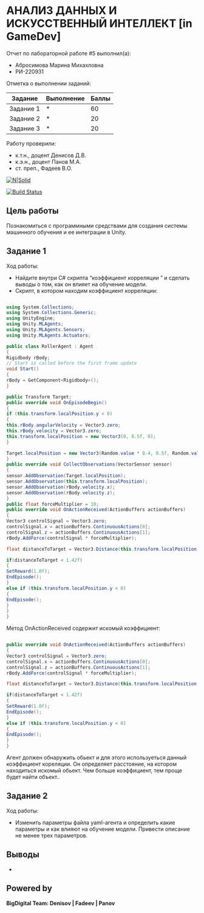 # АНАЛИЗ ДАННЫХ И ИСКУССТВЕННЫЙ ИНТЕЛЛЕКТ [in GameDev]
Отчет по лабораторной работе #5 выполнил(а):
- Абросимова Марина Михахловна
- РИ-220931

Отметка о выполнении заданий:

| Задание | Выполнение | Баллы |
| ------ | ------ | ------ |
| Задание 1 | * | 60 |
| Задание 2 | * | 20 |
| Задание 3 | * | 20 |

Работу проверили:
- к.т.н., доцент Денисов Д.В.
- к.э.н., доцент Панов М.А.
- ст. преп., Фадеев В.О.

[![N|Solid](https://cldup.com/dTxpPi9lDf.thumb.png)](https://nodesource.com/products/nsolid)

[![Build Status](https://travis-ci.org/joemccann/dillinger.svg?branch=master)](https://travis-ci.org/joemccann/dillinger)

## Цель работы
Познакомиться с программными средствами для создания системы машинного обучения и ее интеграции в Unity.

## Задание 1
Ход работы:
- Найдите внутри C# скрипта “коэффициент корреляции ” и сделать выводы о том, как он влияет на обучение модели.
- Скрипт, в котором находим коэффициент корреляции:

```C#

using System.Collections;
using System.Collections.Generic;
using UnityEngine;
using Unity.MLAgents;
using Unity.MLAgents.Sensors;
using Unity.MLAgents.Actuators;

public class RollerAgent : Agent
{
Rigidbody rBody;
// Start is called before the first frame update
void Start()
{
rBody = GetComponent<Rigidbody>();
}

public Transform Target;
public override void OnEpisodeBegin()
{
if (this.transform.localPosition.y < 0)
{
this.rBody.angularVelocity = Vector3.zero;
this.rBody.velocity = Vector3.zero;
this.transform.localPosition = new Vector3(0, 0.5f, 0);
}

Target.localPosition = new Vector3(Random.value * 8-4, 0.5f, Random.value * 8-4);
}
public override void CollectObservations(VectorSensor sensor)
{
sensor.AddObservation(Target.localPosition);
sensor.AddObservation(this.transform.localPosition);
sensor.AddObservation(rBody.velocity.x);
sensor.AddObservation(rBody.velocity.z);
}
public float forceMultiplier = 10;
public override void OnActionReceived(ActionBuffers actionBuffers)
{
Vector3 controlSignal = Vector3.zero;
controlSignal.x = actionBuffers.ContinuousActions[0];
controlSignal.z = actionBuffers.ContinuousActions[1];
rBody.AddForce(controlSignal * forceMultiplier);

float distanceToTarget = Vector3.Distance(this.transform.localPosition, Target.localPosition);

if(distanceToTarget < 1.42f)
{
SetReward(1.0f);
EndEpisode();
}
else if (this.transform.localPosition.y < 0)
{
EndEpisode();
}
}
}

```

Метод OnActionReceived содержит искомый коэффициент:

```C#

public override void OnActionReceived(ActionBuffers actionBuffers)
{
Vector3 controlSignal = Vector3.zero;
controlSignal.x = actionBuffers.ContinuousActions[0];
controlSignal.z = actionBuffers.ContinuousActions[1];
rBody.AddForce(controlSignal * forceMultiplier);

float distanceToTarget = Vector3.Distance(this.transform.localPosition, Target.localPosition);

if(distanceToTarget < 1.42f)
{
SetReward(1.0f);
EndEpisode();
}
else if (this.transform.localPosition.y < 0)
{
EndEpisode();
}
}

```

Агент должен обнаружить обьект и для этого используеться данный коэффициент кореляции. Он определяет расстояние, на котором находиться искомый обьект. Чем больше коэффициент, тем проще будет найти объект..

## Задание 2
Ход работы:
- Изменить параметры файла yaml-агента и определить какие параметры и как влияют на обучение модели. Привести описание не менее трех параметров.




## Выводы
- 



## Powered by

**BigDigital Team: Denisov | Fadeev | Panov**
